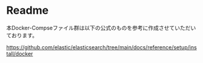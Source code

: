 # Readme
本Docker-Compseファイル群は以下の公式のものを参考に作成させていただいております。

https://github.com/elastic/elasticsearch/tree/main/docs/reference/setup/install/docker
